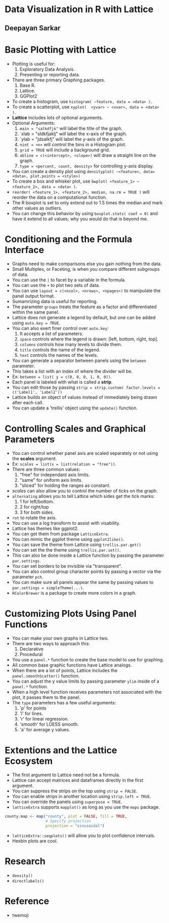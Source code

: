 # Data Visualization in R with Lattice
## Deepayan Sarkar

# Basic Plotting with Lattice
- Plotting is useful for:
	1. Exploratory Data Analysis.
	2. Presenting or reporting data.
- There are three primary Graphing packages.
	1. Base R.
	2. Lattice.
	3. GGPlot2
- To create a histogram, use `histogram( ~feature, data = <data> )`.
- To create a scatterplot, use `xyplot(  <yvar> ~ <xvar>, data = <data> )`.
- **Lattice** includes lots of optional arguments.
- Optional Arguments:
	1. `main = "salkdfjk"` will label the title of the graph.
	2. `xlab = "sldkfjaklj" will label the x-axis of the graph.
	3. `ylab = "jdsalkfj" will label the y-axis of the graph.
	4. `nint = <n>` will control the bins in a Histogram plot.
	5. `grid = TRUE` will include a background grid.
	6. `abline = c(<intercept>, <slope>)` will draw a straight line on the graph.
	7. `type = <percent, count, density>` for controlling y-axis display.
- You can create a denstiy plot using `densityplot( ~<feature>, data=<data>, plot.points = <style>)`
- To create a box and whisker plot, use `bwplot( <feature_1> ~ <feature_2>, data = <data> )`.
- `reorder( <feature_1>, <feature_2>, median, na.rm = TRUE )` will reorder the data on a computational function.
- The R boxplot is set to only extend out to 1.5 times the median and mark other values as outliers.
- You can change this behavior by using `boxplot.stats( coef = 0)` and have it extend to all values; why you would do that is beyond me.

# Conditioning and the Formula Interface
- Graphs need to make comparisons else you gain nothing from the data.
- Small Multiples, or Faceting, is when you compare different subgroups of data.
- You can use the `|` to facet by a variable in the formula.
- You can use the `+` to plot two sets of data.
- You can use `layout = c(<ncol>, <nrows>, <npages>)` to manipulate the panel output format.
- Sumamrizing data is useful for reporting.
- The parameter `groups` treats the feature as a factor and differentiated within the same panel.
- Lattice does not generate a legend by default, but one can be added using `auto.key = TRUE`.
- You can also exert finer control over `auto.key`:
	1. It accepts a list of parameters.
	2. `space` controls where the legend is drawn: [left, bottom, right, top].
	3. `columns` controls how many levels to divide them.
	4. `title` controls the name of the legend.
	5. `text` controls the names of the levels.
- You can generate a separator between panels using the `between` parameter.
- This takes a list with an index of where the divider will be.
- Ex: `between = list( y = c(0, 0, 0, 1, 0, 0))`.
- Each panel is labeled with what is called a **strip**.
- You can edit those by passing `strip = strip.custom( factor.levels = c('Label1', 'Label2'))`
- Lattice builds an object of values instead of immediately being drawn after each call.
- You can update a 'trellis' object using the `update()` function.

# Controlling Scales and Graphical Parameters
- You can control whether panel axis are scaled separately or not using the **scales** argument.
- Ex: `scales = list(x = list(relation = "free"))`.
- There are three common values: 
	1. "free" for independant axis limits.
	2. "same" for uniform axis limits.
	3. "sliced" for holding the ranges as constant.
- *scales* can also allow you to control the number of ticks on the graph.
- `alternating` allows you to tell Lattice which sides get the tick marks:
	1. 1 for left/bottom.
	2. 2 for right/top
	3. 3 for both sides.
- `rot` to rotate the axis.
- You can use a log transform to assist with visability.
- Lattice has themes like ggplot2.
- You can get them from package `LatticeExtra`.
- You can mimic the ggplot theme using `ggplot2like()`.
- You can save the theme from Lattice using `trellis.par.get()`
- You can set the the theme using `trellis.par.set()`.
- This can also be done inside a Lattice function by passing the parameter `par.settings`.
- You can set borders to be invisible via "transparent".
- You can also control group character points by passing a vector via the parameter `pch`.
- You can make sure all panels appear the same by passing values to `par.settings = simpleTheme(...)`.
- `RColorBrewer` is a package to create more colors in a graph.


# Customizing Plots Using Panel Functions
- You can make your own graphs in Lattice two.
- There are two ways to approach this:
	1. Declarative
	2. Procedural
- You use a `panel.*` function to create the base model to use for graphing.
- All common base graphic functions have Lattice analogs.
- When there are a lot of points, Lattice includes the `panel.smoothScatter()` function.
- You can adjust the y value limits by passing parameter `ylim` inside of a `panel.*` function.
- When a high level function receives parameters not associated with the plot, it passes them to the panel.
- The `type` parameters has a few useful arguments:
	1. 'p' for points
	2. 'l' for lines.
	3. 'r' for linear regression.
	4. 'smooth' for LOESS smooth.
	5. 'a' for average y values.

# Extentions and the Lattice Ecosystem
- The first argument to Lattice need not be a formula.
- Lattice can accept matrices and dataframes directly in the first argument.
- You can suppress the strips on the top using `strip = FALSE`.
- You can enable strips in another location using `strip.left = TRUE`.
- You can override the panels using `superpose = TRUE`.
- `latticeExtra` supports `mapplot()` as long as you use the `maps` package.
```r
county.map <- map("county", plot = FALSE, fill = TRUE, 
                  # Specify projection
                  projection = "sinusoidal")
```
- `latticeExtra::seqplots()` will allow you to plot confidence intervals.
- Hexbin plots are cool.


# Research
- `density()`
- `directlabels()`


# Reference
- twemoji